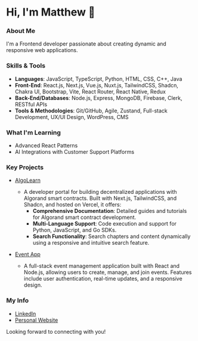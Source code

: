 # Hi, I'm Matthew 👋

### About Me
I'm a Frontend developer passionate about creating dynamic and responsive web applications.

### Skills & Tools
- **Languages**: JavaScript, TypeScript, Python, HTML, CSS, C++, Java
- **Front-End**: React.js, Next.js, Vue.js, Nuxt.js, TailwindCSS, Shadcn, Chakra UI, Bootstrap, Vite, React Router, React Native, Redux
- **Back-End/Databases**: Node.js, Express, MongoDB, Firebase, Clerk, RESTful APIs
- **Tools & Methodologies**: Git/GitHub, Agile, Zustand, Full-stack Development, UX/UI Design, WordPress, CMS

### What I'm Learning
- Advanced React Patterns
- AI Integrations with Customer Support Platforms

### Key Projects
- [AlgoLearn](https://algo-learn.com/)
  - A developer portal for building decentralized applications with Algorand smart contracts. Built with Next.js, TailwindCSS, and Shadcn, and hosted on Vercel, it offers:
    - **Comprehensive Documentation**: Detailed guides and tutorials for Algorand smart contract development.
    - **Multi-Language Support**: Code execution and support for Python, JavaScript, and Go SDKs.
    - **Search Functionality**: Search chapters and content dynamically using a responsive and intuitive search feature.
      
- [Event App](https://github.com/mibernard/event-app)
  - A full-stack event management application built with React and Node.js, allowing users to create, manage, and join events. Features include user authentication, real-time updates, and a responsive design.


### My Info
- [LinkedIn](https://www.linkedin.com/in/matthewbernard)
- [Personal Website](https://matthewbernard.dev)

Looking forward to connecting with you!
